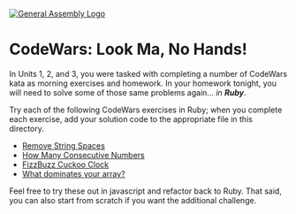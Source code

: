 [![General Assembly Logo](https://camo.githubusercontent.com/1a91b05b8f4d44b5bbfb83abac2b0996d8e26c92/687474703a2f2f692e696d6775722e636f6d2f6b6538555354712e706e67)](https://generalassemb.ly/education/web-development-immersive)

# CodeWars: Look Ma, No Hands!

In Units 1, 2, and 3, you were tasked with completing a number of CodeWars kata
as morning exercises and homework. In your homework tonight, you will need to
solve some of those same problems again... _in **Ruby**_.

Try each of the following CodeWars exercises in Ruby; when you
complete each exercise, add your solution code to the appropriate file in this
directory.

-   [Remove String Spaces](https://www.codewars.com/kata/remove-string-spaces/train/ruby)
-   [How Many Consecutive Numbers](https://www.codewars.com/kata/how-many-consecutive-numbers-are-needed/ruby)
-   [FizzBuzz Cuckoo Clock](https://www.codewars.com/kata/fizz-buzz-cuckoo-clock/train/ruby)
-   [What dominates your array?](http://www.codewars.com/kata/what-dominates-your-array/train/ruby)

Feel free to try these out in javascript and refactor back to Ruby. That said, you can also start from scratch if
you want the additional challenge.
